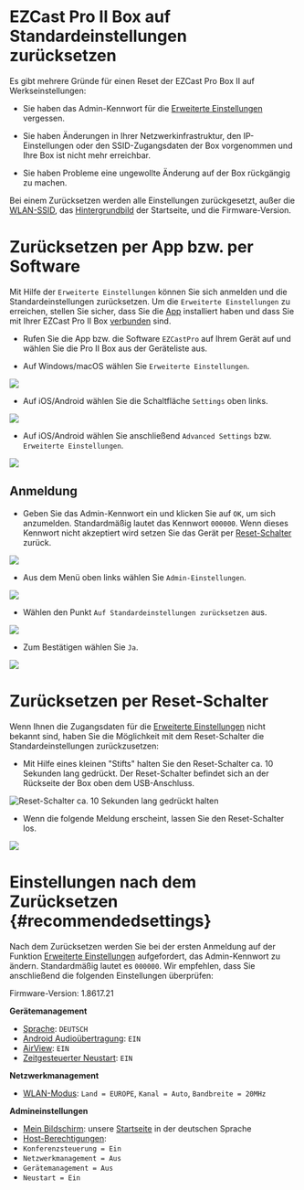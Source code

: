 # EZCast Pro II Box auf Standardeinstellungen zurücksetzen

Es gibt mehrere Gründe für einen Reset der EZCast Pro Box II auf Werkseinstellungen:

* Sie haben das Admin-Kennwort für die [Erweiterte Einstellungen](adv.settings.md) vergessen.

* Sie haben Änderungen in Ihrer Netzwerkinfrastruktur, den IP-Einstellungen oder den SSID-Zugangsdaten der Box vorgenommen und Ihre Box ist nicht mehr erreichbar.

* Sie haben Probleme eine ungewollte Änderung auf der Box rückgängig zu machen.

Bei einem Zurücksetzen werden alle Einstellungen zurückgesetzt, außer die [WLAN-SSID](adv.settings.md#Geraetename), das [Hintergrundbild](adv.settings.md#Mein-Bildschirm) der  Startseite, und die Firmware-Version.

# Zurücksetzen per App bzw. per Software

Mit Hilfe der `Erweiterte Einstellungen` können Sie sich anmelden und die Standardeinstellungen zurücksetzen. Um die `Erweiterte Einstellungen` zu erreichen, stellen Sie sicher, dass Sie die [App](quickstart.md#InstallApp) installiert haben und dass Sie mit Ihrer EZCast Pro II Box [verbunden](quickstart.md#app-mit-ezcast-pro-ii-stick-verbinden) sind.

* Rufen Sie die App bzw. die Software `EZCastPro` auf Ihrem Gerät auf und wählen Sie die Pro II Box aus der Geräteliste aus.

* Auf Windows/macOS wählen Sie `Erweiterte Einstellungen`.

![](/images/Win-App-Advanced-Settings.png)

* Auf iOS/Android wählen Sie die Schaltfläche `Settings` oben links.

![](/images/iOS_settings.jpg)

* Auf iOS/Android wählen Sie anschließend `Advanced Settings` bzw. `Erweiterte Einstellungen`.

![](/images/iOS_adv-settings.jpg)

## Anmeldung

* Geben Sie das Admin-Kennwort ein und klicken Sie auf `OK`, um sich anzumelden. Standardmäßig lautet das Kennwort `000000`. Wenn dieses Kennwort nicht akzeptiert wird setzen Sie das Gerät per [Reset-Schalter](reset.md#zurücksetzen-per-reset-schalter) zurück.

![](/images/EZCastII_Login.png)

* Aus dem Menü oben links wählen Sie `Admin-Einstellungen`.

![](/images/ezcastpro.II.select.admineinstellungen.png)

* Wählen den Punkt `Auf Standardeinstellungen zurücksetzen` aus.

![](/images/ezcastpro.II.Standardeinstellungen.zuruecksetzen.png)

* Zum Bestätigen wählen Sie `Ja`.

![](/images/Reset.png)

# Zurücksetzen per Reset-Schalter 

Wenn Ihnen die Zugangsdaten für die [Erweiterte Einstellungen](adv.settings.md) nicht bekannt sind, haben Sie die Möglichkeit mit dem Reset-Schalter die Standardeinstellungen zurückzusetzen:

* Mit Hilfe eines kleinen "Stifts" halten Sie den Reset-Schalter ca. 10 Sekunden lang gedrückt. Der Reset-Schalter befindet sich an der Rückseite der Box oben dem USB-Anschluss.

![Reset-Schalter ca. 10 Sekunden lang gedrückt halten](/images/Press-Reset-Button_B10.png)    

* Wenn die folgende Meldung erscheint, lassen Sie den Reset-Schalter los. 

![](/images/Reset_config_complete.jpg)

# Einstellungen nach dem Zurücksetzen {#recommendedsettings}

Nach dem Zurücksetzen werden Sie bei der ersten Anmeldung auf der Funktion [Erweiterte Einstellungen](adv.settings.md) aufgefordert, das Admin-Kennwort zu ändern. Standardmäßig lautet es `000000`. Wir empfehlen, dass Sie anschließend die folgenden Einstellungen überprüfen:

Firmware-Version: 1.8617.21

**Gerätemanagement**
* [Sprache](adv.settings.md#Sprache): `DEUTSCH`
* [Android Audioübertragung](adv.settings.md#Android-Audio-Streaming): `EIN`
* [AirView](adv.settings.md#AirView): `EIN`
* [Zeitgesteuerter Neustart](adv.settings.md#timedrestart): `EIN`

**Netzwerkmanagement**
* [WLAN-Modus](adv.settings.md#Wifi-Channel):  `Land = EUROPE`, `Kanal = Auto`, `Bandbreite = 20MHz`

**Admineinstellungen**
* [Mein Bildschirm](adv.settings.md#Mein-Bildschirm): unsere [Startseite](https://download.stueber.de/doc/de/ezcastpro/EZCastProV2_StartseiteDE.png) in der deutschen Sprache
* [Host-Berechtigungen](adv.settings.md#Host-permissions):
 * `Konferenzsteuerung = Ein`
 * `Netzwerkmanagement = Aus`
 * `Gerätemanagement = Aus`
 * `Neustart = Ein`
